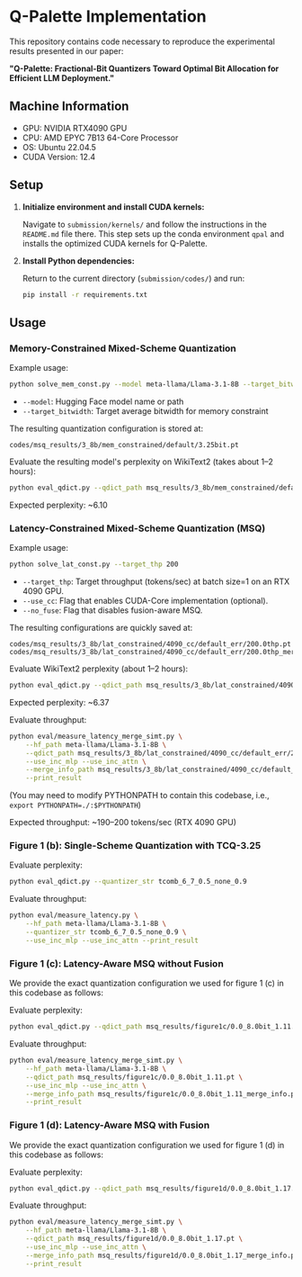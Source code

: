 # Q-Palette Implementation

This repository contains code necessary to reproduce the experimental results presented in our paper:

**"Q-Palette: Fractional-Bit Quantizers Toward Optimal Bit Allocation for Efficient LLM Deployment."**

## Machine Information
- GPU: NVIDIA RTX4090 GPU
- CPU: AMD EPYC 7B13 64-Core Processor
- OS: Ubuntu 22.04.5
- CUDA Version: 12.4

## Setup

1. **Initialize environment and install CUDA kernels:**

   Navigate to `submission/kernels/` and follow the instructions in the `README.md` file there. This step sets up the conda environment `qpal` and installs the optimized CUDA kernels for Q-Palette.

2. **Install Python dependencies:**

   Return to the current directory (`submission/codes/`) and run:

   ```bash
   pip install -r requirements.txt
   ```

## Usage

### Memory-Constrained Mixed-Scheme Quantization

Example usage:

```bash
python solve_mem_const.py --model meta-llama/Llama-3.1-8B --target_bitwidth 3.25
```

* `--model`: Hugging Face model name or path
* `--target_bitwidth`: Target average bitwidth for memory constraint

The resulting quantization configuration is stored at:

```
codes/msq_results/3_8b/mem_constrained/default/3.25bit.pt
```

Evaluate the resulting model's perplexity on WikiText2 (takes about 1–2 hours):

```bash
python eval_qdict.py --qdict_path msq_results/3_8b/mem_constrained/default/3.25bit.pt
```

Expected perplexity: \~6.10

### Latency-Constrained Mixed-Scheme Quantization (MSQ)

Example usage:

```bash
python solve_lat_const.py --target_thp 200 
```

* `--target_thp`: Target throughput (tokens/sec) at batch size=1 on an RTX 4090 GPU.
* `--use_cc`: Flag that enables CUDA-Core implementation (optional).
* `--no_fuse`: Flag that disables fusion-aware MSQ.

The resulting configurations are quickly saved at:

```
codes/msq_results/3_8b/lat_constrained/4090_cc/default_err/200.0thp.pt
codes/msq_results/3_8b/lat_constrained/4090_cc/default_err/200.0thp_merge_info.pt
```

Evaluate WikiText2 perplexity (about 1–2 hours):

```bash
python eval_qdict.py --qdict_path msq_results/3_8b/lat_constrained/4090_cc/default_err/200.0thp.pt
```

Expected perplexity: \~6.37

Evaluate throughput:

```bash
python eval/measure_latency_merge_simt.py \
    --hf_path meta-llama/Llama-3.1-8B \
    --qdict_path msq_results/3_8b/lat_constrained/4090_cc/default_err/200.0thp.pt \
    --use_inc_mlp --use_inc_attn \
    --merge_info_path msq_results/3_8b/lat_constrained/4090_cc/default_err/200.0thp_merge_info.pt \
    --print_result
```
(You may need to modify PYTHONPATH to contain this codebase, i.e., `export PYTHONPATH=./:$PYTHONPATH`)

Expected throughput: \~190–200 tokens/sec (RTX 4090 GPU)

### Figure 1 (b): Single-Scheme Quantization with TCQ-3.25

Evaluate perplexity:

```bash
python eval_qdict.py --quantizer_str tcomb_6_7_0.5_none_0.9
```

Evaluate throughput:

```bash
python eval/measure_latency.py \
    --hf_path meta-llama/Llama-3.1-8B \
    --quantizer_str tcomb_6_7_0.5_none_0.9 \
    --use_inc_mlp --use_inc_attn --print_result
```

### Figure 1 (c): Latency-Aware MSQ without Fusion
We provide the exact quantization configuration we used for figure 1 (c) in this codebase as follows:

Evaluate perplexity:

```bash
python eval_qdict.py --qdict_path msq_results/figure1c/0.0_8.0bit_1.11.pt
```

Evaluate throughput:

```bash
python eval/measure_latency_merge_simt.py \
    --hf_path meta-llama/Llama-3.1-8B \
    --qdict_path msq_results/figure1c/0.0_8.0bit_1.11.pt \
    --use_inc_mlp --use_inc_attn \
    --merge_info_path msq_results/figure1c/0.0_8.0bit_1.11_merge_info.pt \
    --print_result
```

### Figure 1 (d): Latency-Aware MSQ with Fusion
We provide the exact quantization configuration we used for figure 1 (d) in this codebase as follows:

Evaluate perplexity:

```bash
python eval_qdict.py --qdict_path msq_results/figure1d/0.0_8.0bit_1.17.pt
```

Evaluate throughput:

```bash
python eval/measure_latency_merge_simt.py \
    --hf_path meta-llama/Llama-3.1-8B \
    --qdict_path msq_results/figure1d/0.0_8.0bit_1.17.pt \
    --use_inc_mlp --use_inc_attn \
    --merge_info_path msq_results/figure1d/0.0_8.0bit_1.17_merge_info.pt \
    --print_result
```
